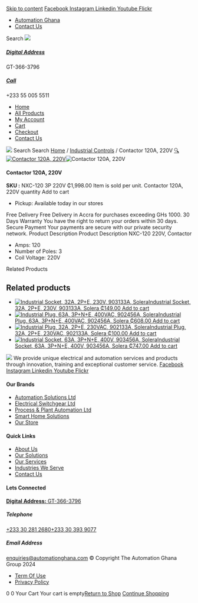 [Skip to content](https://store.automationghana.com/product/contactor-nxc-120-220v-chint/#content)
[ Facebook ](https://www.facebook.com/automationgh/) [ Instagram ](https://www.instagram.com/automationgh/) [ Linkedin ](https://www.linkedin.com/company/the-automation-ghana-limited/) [ Youtube ](https://www.youtube.com/channel/UCurrRDUSm5oIW39VXjn1u0w) [ Flickr ](https://www.flickr.com/photos/181794037@N07/)
  * [ Automation Ghana ](https://automationghana.com)
  * [ Contact Us ](https://store.automationghana.com/contact/)


Search
[ ![](https://store.automationghana.com/wp-content/uploads/2024/04/Website-TAGG-Logo-BLUE.png) ](https://store.automationghana.com/)
[ ](https://maps.app.goo.gl/m4xeaagWCNbLk4jM6)
#####  [ Digital Address ](https://maps.app.goo.gl/m4xeaagWCNbLk4jM6)
GT-366-3796 
[ ](tel:+233550055511)
#####  [ Call ](tel:+233550055511)
+233 55 005 5511 
  * [Home](https://store.automationghana.com/)
  * [All Products](https://store.automationghana.com/shop/)
  * [My Account](https://store.automationghana.com/my-account/)
  * [Cart](https://store.automationghana.com/cart/)
  * [Checkout](https://store.automationghana.com/checkout/)
  * [Contact Us](https://store.automationghana.com/contact/)


[![](https://store.automationghana.com/wp-content/uploads/2024/04/AutomationGhana_logo_white.png)](https://store.automationghana.com)
Search
Search
[Home](https://store.automationghana.com) / [Industrial Controls](https://store.automationghana.com/product-category/industrial-controls/) / Contactor 120A, 220V
[🔍](https://store.automationghana.com/product/contactor-nxc-120-220v-chint/)
[![Contactor 120A, 220V](https://store.automationghana.com/wp-content/uploads/2020/04/NXC-100-230V-Chint.jpg)](https://store.automationghana.com/wp-content/uploads/2020/04/NXC-100-230V-Chint.jpg)![Contactor 120A, 220V](https://store.automationghana.com/wp-content/uploads/2020/04/NXC-100-230V-Chint.jpg)
####  Contactor 120A, 220V 
**SKU :** NXC-120 3P 220V 
₵1,998.00
Item is sold per unit.
Contactor 120A, 220V quantity
Add to cart
  * Pickup: Available today in our stores


Free Delivery 
Free Delivery in Accra for purchases exceeding GHs 1000. 
30 Days Warranty 
You have the right to return your orders within 30 days. 
Secure Payment 
Your payments are secure with our private security network. 
Product Description
Product Description
NXC-120 220V, Contactor 
  * Amps: 120
  * Number of Poles: 3
  * Coil Voltage: 220V


Related Products 
## Related products
  * [![Industrial Socket, 32A, 2P+E, 230V, 903133A, Solera](https://store.automationghana.com/wp-content/uploads/2020/02/SOLERA-10-300x300.jpg)Industrial Socket, 32A, 2P+E, 230V, 903133A, Solera ₵149.00 ](https://store.automationghana.com/product/socket-903133a-solera/)
[Add to cart](https://store.automationghana.com/product/contactor-nxc-120-220v-chint/?add-to-cart=1533)
  * [![Industrial Plug, 63A, 3P+N+E, 400VAC, 902456A, Solera](https://store.automationghana.com/wp-content/uploads/2020/02/SOLERA-8-300x300.jpg)Industrial Plug, 63A, 3P+N+E, 400VAC, 902456A, Solera ₵608.00 ](https://store.automationghana.com/product/plug-902456a-solera/)
[Add to cart](https://store.automationghana.com/product/contactor-nxc-120-220v-chint/?add-to-cart=1524)
  * [![Industrial Plug, 32A, 2P+E, 230VAC, 902133A, Solera](https://store.automationghana.com/wp-content/uploads/2020/04/industrial-plug-3-pin-300x300.jpg)Industrial Plug, 32A, 2P+E, 230VAC, 902133A, Solera ₵100.00 ](https://store.automationghana.com/product/industrial-plug-902133a-solera/)
[Add to cart](https://store.automationghana.com/product/contactor-nxc-120-220v-chint/?add-to-cart=1522)
  * [![Industrial Socket, 63A, 3P+N+E, 400V, 903456A, Solera](https://store.automationghana.com/wp-content/uploads/2020/04/903456A.png)Industrial Socket, 63A, 3P+N+E, 400V, 903456A, Solera ₵747.00 ](https://store.automationghana.com/product/industrial-socket-903456a-solera/)
[Add to cart](https://store.automationghana.com/product/contactor-nxc-120-220v-chint/?add-to-cart=1514)


![](https://store.automationghana.com/wp-content/uploads/2024/04/AutomationGhana_logo_white.png)
We provide unique electrical and automation services and products through innovation, training and exceptional customer service.
[ Facebook ](https://www.facebook.com/automationgh/) [ Instagram ](https://www.instagram.com/automationgh/) [ Linkedin ](https://www.linkedin.com/company/the-automation-ghana-limited/) [ Youtube ](https://www.youtube.com/channel/UCurrRDUSm5oIW39VXjn1u0w) [ Flickr ](https://www.flickr.com/photos/181794037@N07/)
#### Our Brands
  * [ Automation Solutions Ltd ](https://store.automationghana.com/product/contactor-nxc-120-220v-chint/)
  * [ Electrical Switchgear Ltd ](https://store.automationghana.com/product/contactor-nxc-120-220v-chint/)
  * [ Process & Plant Automation Ltd ](https://store.automationghana.com/product/contactor-nxc-120-220v-chint/)
  * [ Smart Home Solutions ](https://store.automationghana.com/product/contactor-nxc-120-220v-chint/)
  * [ Our Store ](https://store.automationghana.com/product/contactor-nxc-120-220v-chint/)


#### Quick Links
  * [ About Us ](https://store.automationghana.com/product/contactor-nxc-120-220v-chint/)
  * [ Our Solutions ](https://store.automationghana.com/product/contactor-nxc-120-220v-chint/)
  * [ Our Services ](https://store.automationghana.com/product/contactor-nxc-120-220v-chint/)
  * [ Industries We Serve ](https://store.automationghana.com/product/contactor-nxc-120-220v-chint/)
  * [ Contact Us ](https://store.automationghana.com/product/contactor-nxc-120-220v-chint/)


#### Lets Connected
[**Digital Address:** GT-366-3796](https://maps.app.goo.gl/m4xeaagWCNbLk4jM6)
#####  Telephone 
[ +233 30 281 2680](tel:+233302812680)[+233 30 393 9077](https://store.automationghana.com/product/contactor-nxc-120-220v-chint/+233303939077)
#####  Email Address 
enquiries@automationghana.com 
© Copyright The Automation Ghana Group 2024
  * [ Term Of Use ](https://store.automationghana.com/product/contactor-nxc-120-220v-chint/)
  * [ Privacy Policy ](https://store.automationghana.com/product/contactor-nxc-120-220v-chint/)


0
0
Your Cart
Your cart is empty[Return to Shop](https://store.automationghana.com/shop/)
[Continue Shopping](https://store.automationghana.com/product/contactor-nxc-120-220v-chint/)
